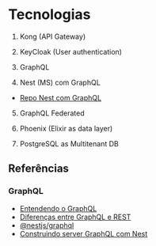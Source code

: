 # Tecnologias

1. Kong (API Gateway)

2. KeyCloak (User authentication)

3. GraphQL

4. Nest (MS) com GraphQL
- [Repo Nest com GraphQL](https://github.com/RaphaelBatagini/catalog-ms)

5. GraphQL Federated

6. Phoenix (Elixir as data layer)

7. PostgreSQL as Multitenant DB

## Referências
### GraphQL
- [Entendendo o GraphQL](https://graphql.org/learn/)
- [Diferenças entre GraphQL e REST](https://www.apollographql.com/blog/graphql/basics/graphql-vs-rest/)
- [@nestjs/graphql](https://github.com/nestjs/graphql)
- [Construindo server GraphQL com Nest](https://ichi.pro/pt/construindo-um-servidor-graphql-com-nest-js-186891586430674)
